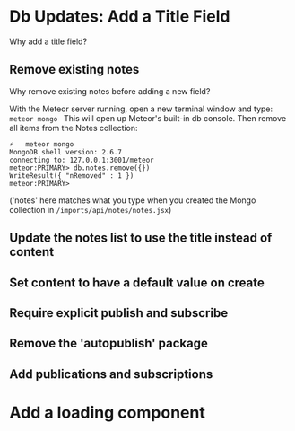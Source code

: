 # Db Updates: Add a Title Field

Why add a title field?

## Remove existing notes
Why remove existing notes before adding a new field?

With the Meteor server running, open a new terminal window and type:
  ```meteor mongo ```
  This will open up Meteor's built-in db console.
  Then remove all items from the Notes collection:
  
  ```
  ⚡   meteor mongo
MongoDB shell version: 2.6.7
connecting to: 127.0.0.1:3001/meteor
meteor:PRIMARY> db.notes.remove({})
WriteResult({ "nRemoved" : 1 })
meteor:PRIMARY> 
```
('notes' here matches what you type when you created the Mongo collection in ``` /imports/api/notes/notes.jsx ```)


## Update the notes list to use the title instead of content

## Set content to have a default value on create


## Require explicit publish and subscribe

## Remove the 'autopublish' package

## Add publications and subscriptions

# Add a loading component





